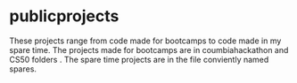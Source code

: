 # publicprojects
These projects range from code made for bootcamps to code made in my spare time. The projects made for bootcamps are in coumbiahackathon and CS50 folders .
The spare time projects are in the file conviently named spares.
